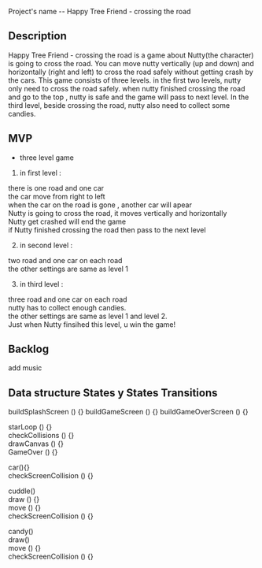 Project's name -- 
Happy Tree Friend - crossing the road 


Description
-------------------------------
Happy Tree Friend - crossing the road is a game about Nutty(the character) is going to cross the road. You can move nutty vertically (up and down) and horizontally (right and left) to cross the road safely without getting crash by the cars. This game consists of three levels. in the first two levels, nutty only need to cross the road safely. when nutty finished crossing the road and go to the top , nutty is safe and the game will pass to next level.  In the third level, beside crossing the road, nutty also need to collect some candies. 


MVP
------------------------------

- three level game 
1. in first level :

there is one road and one car  
the car move from right to left  
when the car on the road is gone , another car will apear  
Nutty is going to cross the road, it moves vertically and horizontally  
Nutty get crashed will end the game   
if Nutty finished crossing the road then pass to the next level  

2. in second level :

two road and one car on each road  
the other settings are same as level 1   

3. in third level :

three road and one car on each road   
nutty has to collect enough candies.  
the other settings are same as level 1 and level 2.  
Just when Nutty finsihed this level, u win the game!  



Backlog
----------------------------

add music 

Data structure States y States Transitions
------------------------------------

buildSplashScreen () {}
buildGameScreen () {}
buildGameOverScreen () {}
  
starLoop () {}  
checkCollisions () {}  
drawCanvas () {}  
GameOver () {}  

car(){}  
checkScreenCollision () {}  


cuddle()  
draw () {}  
move () {}  
checkScreenCollision () {}  


candy()  
draw()  
move () {}  
checkScreenCollision () {}  
